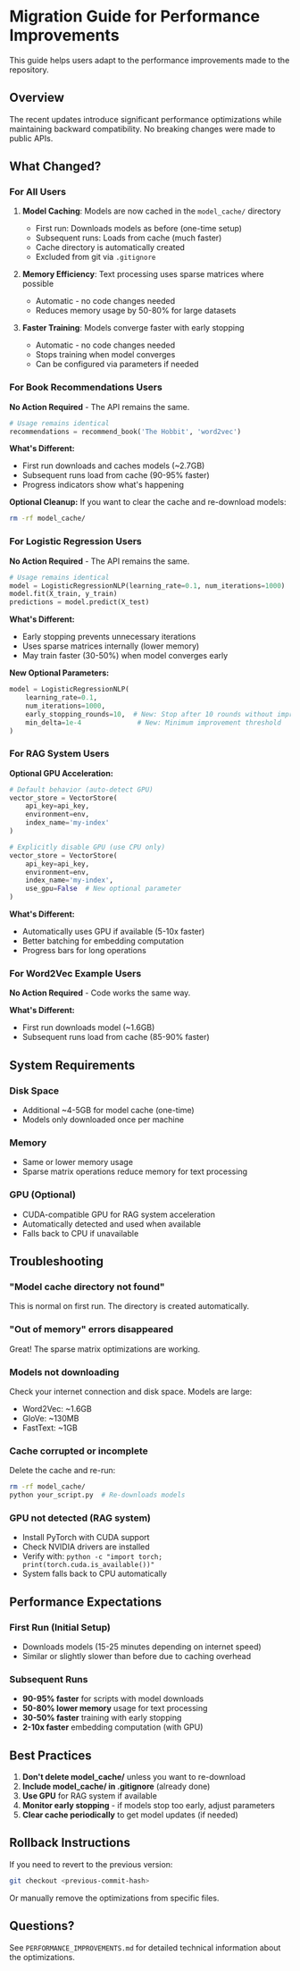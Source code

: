 # Migration Guide for Performance Improvements

This guide helps users adapt to the performance improvements made to the repository.

## Overview

The recent updates introduce significant performance optimizations while maintaining backward compatibility. No breaking changes were made to public APIs.

## What Changed?

### For All Users

1. **Model Caching**: Models are now cached in the `model_cache/` directory
   - First run: Downloads models as before (one-time setup)
   - Subsequent runs: Loads from cache (much faster)
   - Cache directory is automatically created
   - Excluded from git via `.gitignore`

2. **Memory Efficiency**: Text processing uses sparse matrices where possible
   - Automatic - no code changes needed
   - Reduces memory usage by 50-80% for large datasets

3. **Faster Training**: Models converge faster with early stopping
   - Automatic - no code changes needed
   - Stops training when model converges
   - Can be configured via parameters if needed

### For Book Recommendations Users

**No Action Required** - The API remains the same.

```python
# Usage remains identical
recommendations = recommend_book('The Hobbit', 'word2vec')
```

**What's Different:**
- First run downloads and caches models (~2.7GB)
- Subsequent runs load from cache (90-95% faster)
- Progress indicators show what's happening

**Optional Cleanup:**
If you want to clear the cache and re-download models:
```bash
rm -rf model_cache/
```

### For Logistic Regression Users

**No Action Required** - The API remains the same.

```python
# Usage remains identical
model = LogisticRegressionNLP(learning_rate=0.1, num_iterations=1000)
model.fit(X_train, y_train)
predictions = model.predict(X_test)
```

**What's Different:**
- Early stopping prevents unnecessary iterations
- Uses sparse matrices internally (lower memory)
- May train faster (30-50%) when model converges early

**New Optional Parameters:**
```python
model = LogisticRegressionNLP(
    learning_rate=0.1,
    num_iterations=1000,
    early_stopping_rounds=10,  # New: Stop after 10 rounds without improvement
    min_delta=1e-4              # New: Minimum improvement threshold
)
```

### For RAG System Users

**Optional GPU Acceleration:**

```python
# Default behavior (auto-detect GPU)
vector_store = VectorStore(
    api_key=api_key,
    environment=env,
    index_name='my-index'
)

# Explicitly disable GPU (use CPU only)
vector_store = VectorStore(
    api_key=api_key,
    environment=env,
    index_name='my-index',
    use_gpu=False  # New optional parameter
)
```

**What's Different:**
- Automatically uses GPU if available (5-10x faster)
- Better batching for embedding computation
- Progress bars for long operations

### For Word2Vec Example Users

**No Action Required** - Code works the same way.

**What's Different:**
- First run downloads model (~1.6GB)
- Subsequent runs load from cache (85-90% faster)

## System Requirements

### Disk Space
- Additional ~4-5GB for model cache (one-time)
- Models only downloaded once per machine

### Memory
- Same or lower memory usage
- Sparse matrix operations reduce memory for text processing

### GPU (Optional)
- CUDA-compatible GPU for RAG system acceleration
- Automatically detected and used when available
- Falls back to CPU if unavailable

## Troubleshooting

### "Model cache directory not found"
This is normal on first run. The directory is created automatically.

### "Out of memory" errors disappeared
Great! The sparse matrix optimizations are working.

### Models not downloading
Check your internet connection and disk space. Models are large:
- Word2Vec: ~1.6GB
- GloVe: ~130MB
- FastText: ~1GB

### Cache corrupted or incomplete
Delete the cache and re-run:
```bash
rm -rf model_cache/
python your_script.py  # Re-downloads models
```

### GPU not detected (RAG system)
- Install PyTorch with CUDA support
- Check NVIDIA drivers are installed
- Verify with: `python -c "import torch; print(torch.cuda.is_available())"`
- System falls back to CPU automatically

## Performance Expectations

### First Run (Initial Setup)
- Downloads models (15-25 minutes depending on internet speed)
- Similar or slightly slower than before due to caching overhead

### Subsequent Runs
- **90-95% faster** for scripts with model downloads
- **50-80% lower memory** usage for text processing
- **30-50% faster** training with early stopping
- **2-10x faster** embedding computation (with GPU)

## Best Practices

1. **Don't delete model_cache/** unless you want to re-download
2. **Include model_cache/ in .gitignore** (already done)
3. **Use GPU** for RAG system if available
4. **Monitor early stopping** - if models stop too early, adjust parameters
5. **Clear cache periodically** to get model updates (if needed)

## Rollback Instructions

If you need to revert to the previous version:

```bash
git checkout <previous-commit-hash>
```

Or manually remove the optimizations from specific files.

## Questions?

See `PERFORMANCE_IMPROVEMENTS.md` for detailed technical information about the optimizations.

